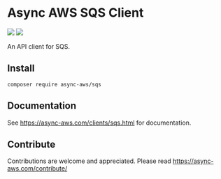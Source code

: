 # Async AWS SQS Client

![](https://github.com/async-aws/sqs/workflows/Tests/badge.svg?branch=master)
![](https://github.com/async-aws/sqs/workflows/BC%20Check/badge.svg?branch=master)

An API client for SQS.

## Install

```cli
composer require async-aws/sqs
```

## Documentation

See https://async-aws.com/clients/sqs.html for documentation.

## Contribute

Contributions are welcome and appreciated. Please read https://async-aws.com/contribute/
